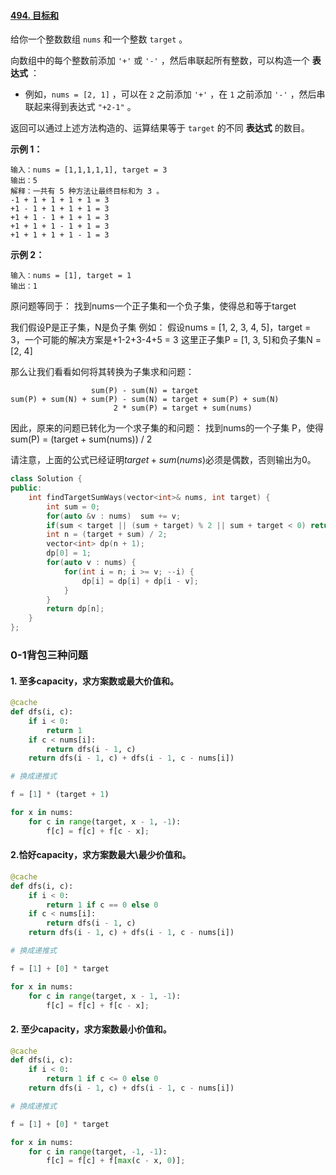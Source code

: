 #### [494. 目标和](https://leetcode.cn/problems/target-sum/)

给你一个整数数组 `nums` 和一个整数 `target` 。

向数组中的每个整数前添加 `'+'` 或 `'-'` ，然后串联起所有整数，可以构造一个 **表达式** ：

- 例如，`nums = [2, 1]` ，可以在 `2` 之前添加 `'+'` ，在 `1` 之前添加 `'-'` ，然后串联起来得到表达式 `"+2-1"` 。

返回可以通过上述方法构造的、运算结果等于 `target` 的不同 **表达式** 的数目。

**示例 1：**

```
输入：nums = [1,1,1,1,1], target = 3
输出：5
解释：一共有 5 种方法让最终目标和为 3 。
-1 + 1 + 1 + 1 + 1 = 3
+1 - 1 + 1 + 1 + 1 = 3
+1 + 1 - 1 + 1 + 1 = 3
+1 + 1 + 1 - 1 + 1 = 3
+1 + 1 + 1 + 1 - 1 = 3
```

**示例 2：**

```
输入：nums = [1], target = 1
输出：1
```

原问题等同于： 找到nums一个正子集和一个负子集，使得总和等于target

我们假设P是正子集，N是负子集 例如： 假设nums = [1, 2, 3, 4, 5]，target = 3，一个可能的解决方案是+1-2+3-4+5 = 3 这里正子集P = [1, 3, 5]和负子集N = [2, 4]

那么让我们看看如何将其转换为子集求和问题：

```
                  sum(P) - sum(N) = target
sum(P) + sum(N) + sum(P) - sum(N) = target + sum(P) + sum(N)
                       2 * sum(P) = target + sum(nums)
```

因此，原来的问题已转化为一个求子集的和问题： 找到nums的一个子集 P，使得sum(P) = (target + sum(nums)) / 2

请注意，上面的公式已经证明$target + sum(nums)$必须是偶数，否则输出为0。


```c++
class Solution {
public:
    int findTargetSumWays(vector<int>& nums, int target) {
        int sum = 0;
        for(auto &v : nums)  sum += v;
        if(sum < target || (sum + target) % 2 || sum + target < 0) return 0;
        int n = (target + sum) / 2;
        vector<int> dp(n + 1);
        dp[0] = 1;
        for(auto v : nums) {
            for(int i = n; i >= v; --i) {
                dp[i] = dp[i] + dp[i - v];
            }
        }
        return dp[n];
    }
};
```

### 0-1背包三种问题

#### 1. 至多capacity，求方案数或最大价值和。

```python
@cache
def dfs(i, c):
	if i < 0:
		return 1
	if c < nums[i]:
		return dfs(i - 1, c)
	return dfs(i - 1, c) + dfs(i - 1, c - nums[i])

# 换成递推式

f = [1] * (target + 1)

for x in nums:
	for c in range(target, x - 1, -1):
		f[c] = f[c] + f[c - x];
```

#### 2.恰好capacity，求方案数最大\\最少价值和。

```python
@cache
def dfs(i, c):
	if i < 0:
		return 1 if c == 0 else 0
	if c < nums[i]:
		return dfs(i - 1, c)
	return dfs(i - 1, c) + dfs(i - 1, c - nums[i])

# 换成递推式

f = [1] + [0] * target

for x in nums:
	for c in range(target, x - 1, -1):
		f[c] = f[c] + f[c - x];
```

#### 2. 至少capacity，求方案数最小价值和。

```python
@cache
def dfs(i, c):
	if i < 0:
		return 1 if c <= 0 else 0
	return dfs(i - 1, c) + dfs(i - 1, c - nums[i])

# 换成递推式

f = [1] + [0] * target

for x in nums:
	for c in range(target, -1, -1):
		f[c] = f[c] + f[max(c - x, 0)];
```